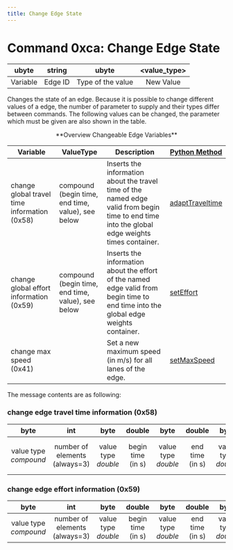 ```yaml
---
title: Change Edge State
---
```


# Command 0xca: Change Edge State

|  ubyte   | string  |       ubyte       | <value_type\> |
| :------: | :-----: | :---------------: | :----------: |
| Variable | Edge ID | Type of the value |  New Value   |

Changes the state of an edge. Because it is possible to change different
values of a edge, the number of parameter to supply and their types
differ between commands. The following values can be changed, the
parameter which must be given are also shown in the table.


<center>**Overview Changeable Edge Variables**</center>

| Variable                                     | ValueType              | Description  | [Python Method](../TraCI/Interfacing_TraCI_from_Python.md)   |
| -------------------------------------------- | ------------------------------------------------- | -------------------------- | ------------------------------------ |
| change global travel time information (0x58) | compound (begin time, end time, value), see below | Inserts the information about the travel time of the named edge valid from begin time to end time into the global edge weights times container. | [adaptTraveltime](https://sumo.dlr.de/pydoc/traci._edge.html#EdgeDomain-adaptTraveltime) |
| change global effort information (0x59)      | compound (begin time, end time, value), see below | Inserts the information about the effort of the named edge valid from begin time to end time into the global edge weights container.            | [setEffort](https://sumo.dlr.de/pydoc/traci._edge.html#EdgeDomain-setEffort)             |
| change max speed (0x41)                      |                                                   | Set a new maximum speed (in m/s) for all lanes of the edge.                                                                                     | [setMaxSpeed](https://sumo.dlr.de/pydoc/traci._edge.html#EdgeDomain-setMaxSpeed)         |


The message contents are as following:

### change edge travel time information (0x58)

|         byte          |              int              |        byte         |      double       |        byte         |     double      |        byte         |          double          |
| :-------------------: | :----------------: | :-----------------: | :---------------: | :-----------------: | :-------------: | :-----------------: | :----------------------: |
| value type *compound* | number of elements (always=3) | value type *double* | begin time (in s) | value type *double* | end time (in s) | value type *double* | travel time value (in s) |

### change edge effort information (0x59)

|         byte          |              int              |        byte         |      double       |        byte         |     double   |        byte      |     double          |
| :-------------------: | :------------------: | :-----------------: | :---------------: | :-----------------: | :-------------: | :-----------------: | :-------------: |
| value type *compound* | number of elements (always=3) | value type *double* | begin time (in s) | value type *double* | end time (in s) | value type *double* | effort value (abstract) |